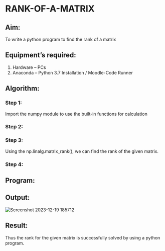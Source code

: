 # RANK-OF-A-MATRIX
## Aim:
To write a python program to find the rank of a matrix
## Equipment’s required:
1. 	Hardware – PCs
2. 	Anaconda – Python 3.7 Installation / Moodle-Code Runner
## Algorithm:
### Step 1:
Import the numpy module to use the built-in functions for calculation 
### Step 2: 
### Step 3: 
Using the np.linalg.matrix_rank(), we can find the rank of the given matrix.
### Step 4: 
## Program:
## Output:
![Screenshot 2023-12-19 185712](https://github.com/ArchanaSharikalHarinarayanan/RANK-OF-A-MATRIX/assets/148514683/3a35a5c7-c65e-49e4-a0e1-6dbcd3953c6c)


## Result:
Thus the rank for the given matrix is successfully solved by  using a python program.

